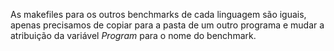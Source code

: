 As makefiles para os outros benchmarks de cada linguagem são iguais, apenas precisamos de copiar para a pasta de um outro programa e mudar a atribuição da variável *Program* para o nome do benchmark. 